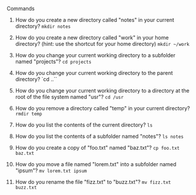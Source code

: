 Commands

1. How do you create a new directory called "notes" in your current directory?
`mkdir notes`

2. How do you create a new directory called "work" in your home directory? (hint: use the shortcut for your home directory)
`mkdir ~/work`

3. How do you change your current working directory to a subfolder named "projects"?
`cd projects`

4. How do you change your current working directory to the parent directory?
`cd ..``

5. How do you change your current working directory to a directory at the root of the file system named "usr"?
`cd /usr`

6. How do you remove a directory called "temp" in your current directory?
`rmdir temp`

7. How do you list the contents of the current directory?
`ls`

8. How do you list the contents of a subfolder named "notes"?
`ls notes`

9. How do you create a copy of "foo.txt" named "baz.txt"?
`cp foo.txt baz.txt`

10. How do you move a file named "lorem.txt" into a subfolder named "ipsum"?
`mv lorem.txt ipsum`

11. How do you rename the file "fizz.txt" to "buzz.txt"?
`mv fizz.txt buzz.txt`
